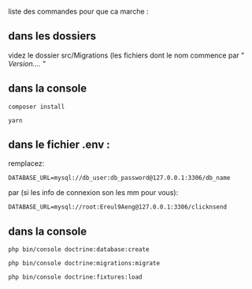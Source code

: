 liste des commandes pour que ca marche :  

## dans les dossiers  

videz le dossier src/Migrations (les fichiers dont le nom commence par " _Version...._ "

## dans la console
```
composer install 
```
```
yarn
```

## dans le fichier .env :

remplacez:  
```
DATABASE_URL=mysql://db_user:db_password@127.0.0.1:3306/db_name
```

par (si les info de connexion son les mm pour vous): 
```
DATABASE_URL=mysql://root:Ereul9Aeng@127.0.0.1:3306/clicknsend
```

## dans la console
```
php bin/console doctrine:database:create
```
```
php bin/console doctrine:migrations:migrate
```
```
php bin/console doctrine:fixtures:load
```
